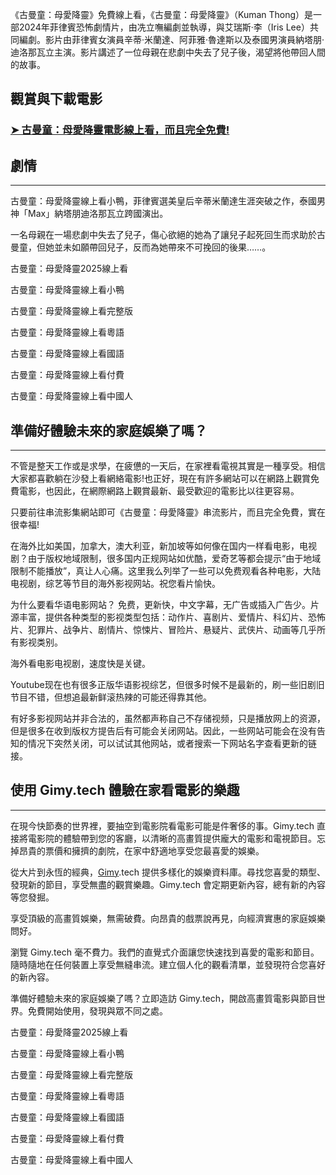 《古曼童：母愛降靈》免費線上看，《古曼童：母愛降靈》（Kuman Thong）是一部2024年菲律賓恐怖劇情片，由冼立嘸編劇並執導，與艾瑞斯·李（Iris Lee）共同編劇。影片由菲律賓女演員辛蒂·米蘭達、阿菲雅·魯達斯以及泰國男演員納塔朋·迪洛那瓦立主演。影片講述了一位母親在悲劇中失去了兒子後，渴望將他帶回人間的故事。


## 觀賞與下載電影

### [➤ 古曼童：母愛降靈電影線上看，而且完全免費!](https://www.gimy.tech/2025/03/kuman-thong-hd-gimy.html)


## 劇情

----------

古曼童：母愛降靈線上看小鴨，菲律賓選美皇后辛蒂米蘭達生涯突破之作，泰國男神「Max」納塔朋迪洛那瓦立跨國演出。

一名母親在一場悲劇中失去了兒子，傷心欲絕的她為了讓兒子起死回生而求助於古曼童，但她並未如願帶回兒子，反而為她帶來不可挽回的後果……。

古曼童：母愛降靈2025線上看

古曼童：母愛降靈線上看小鴨

古曼童：母愛降靈線上看完整版

古曼童：母愛降靈線上看粵語

古曼童：母愛降靈線上看國語

古曼童：母愛降靈線上看付費

古曼童：母愛降靈線上看中國人

## 準備好體驗未來的家庭娛樂了嗎？

----------

不管是整天工作或是求學，在疲憊的一天后，在家裡看電視其實是一種享受。相信大家都喜歡躺在沙發上看網絡電影!也正好，現在有許多網站可以在網路上觀賞免費電影，也因此，在網際網路上觀賞最新、最受歡迎的電影比以往更容易。

只要前往串流影集網站即可《古曼童：母愛降靈》串流影片，而且完全免費，實在很幸福!

在海外比如美国，加拿大，澳大利亚，新加坡等如何像在国内一样看电影，电视剧？由于版权地域限制，很多国内正规网站如优酷，爱奇艺等都会提示“由于地域限制不能播放”，真让人心痛。这里我么列举了一些可以免费观看各种电影，大陆电视剧，综艺等节目的海外影视网站。祝您看片愉快。

为什么要看华语电影网站？ 免费，更新快，中文字幕，无广告或插入广告少。片源丰富，提供各种类型的影视类型包括：动作片、喜剧片、爱情片、科幻片、恐怖片、犯罪片、战争片、剧情片、惊悚片、冒险片、悬疑片、武侠片、动画等几乎所有影视类别。

海外看电影电视剧，速度快是关键。

Youtube现在也有很多正版华语影视综艺，但很多时候不是最新的，刷一些旧剧旧节目不错，但想追最新鲜滚热辣的可能还得靠其他。

有好多影视网站并非合法的，虽然都声称自己不存储视频，只是播放网上的资源，但是很多在收到版权方提告后有可能会关闭网站。因此，一些网站可能会在没有告知的情况下突然关闭，可以试试其他网站，或者搜索一下网站名字查看更新的链接。

## 使用 Gimy.tech 體驗在家看電影的樂趣

----------

在現今快節奏的世界裡，要抽空到電影院看電影可能是件奢侈的事。Gimy.tech 直接將電影院的體驗帶到您的客廳，以清晰的高畫質提供龐大的電影和電視節目。忘掉昂貴的票價和擁擠的劇院，在家中舒適地享受您最喜愛的娛樂。

從大片到永恆的經典，[Gimy](https://www.gimy.tech).tech 提供多樣化的娛樂資料庫。尋找您喜愛的類型、發現新的節目，享受無盡的觀賞樂趣。Gimy.tech 會定期更新內容，總有新的內容等您發掘。

享受頂級的高畫質娛樂，無需破費。向昂貴的戲票說再見，向經濟實惠的家庭娛樂問好。

瀏覽 Gimy.tech 毫不費力。我們的直覺式介面讓您快速找到喜愛的電影和節目。隨時隨地在任何裝置上享受無縫串流。建立個人化的觀看清單，並發現符合您喜好的新內容。

準備好體驗未來的家庭娛樂了嗎？立即造訪 Gimy.tech，開啟高畫質電影與節目世界。免費開始使用，發現與眾不同之處。


古曼童：母愛降靈2025線上看

古曼童：母愛降靈線上看小鴨

古曼童：母愛降靈線上看完整版

古曼童：母愛降靈線上看粵語

古曼童：母愛降靈線上看國語

古曼童：母愛降靈線上看付費

古曼童：母愛降靈線上看中國人
